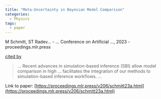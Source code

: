 ```yaml
---
title: "Meta-Uncertainty in Bayesian Model Comparison"
categories:
  - Physics
tags:
  - paper
---
```

M Schmitt, ST Radev… - … Conference on Artificial …, 2023 - proceedings.mlr.press

[cited by](https://scholar.google.com/scholar?cites=18047987674139003356&as_sdt=4000005&sciodt=0,18&hl=en&num=20) 

>… Recent advances in simulation-based inference (SBI) allow model comparison in high … facilitates the integration of our methods to simulation-based inference workflows. …

Link to paper: [https://proceedings.mlr.press/v206/schmitt23a.html](https://proceedings.mlr.press/v206/schmitt23a.html)
